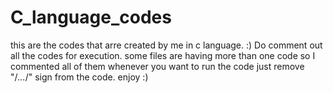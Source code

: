 # C_language_codes
this are the codes that arre created by me in c language. :)
Do comment out all the codes for execution.
some files are having more than one code so I commented all of them whenever you want to run the code just remove "/*...*/" sign from the code.
enjoy :)
